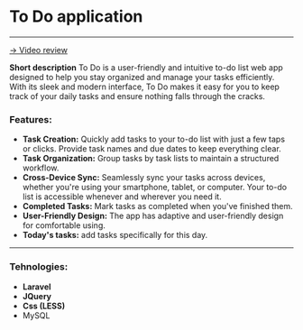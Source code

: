 # To Do application
___

[-> Video review](https://www.youtube.com/watch?v=2vaDnV7NNvE&t=10s&ab_channel=DeProg)

**Short description**
To Do is a user-friendly and intuitive to-do list web app designed to help you stay organized and manage your tasks efficiently. With its sleek and modern interface, To Do makes it easy for you to keep track of your daily tasks and ensure nothing falls through the cracks.

### Features:
+ **Task Creation:** Quickly add tasks to your to-do list with just a few taps or clicks. Provide task names and due dates to keep everything clear.
+ **Task Organization:** Group tasks by task lists to maintain a structured workflow. 
+ **Cross-Device Sync:** Seamlessly sync your tasks across devices, whether you're using your smartphone, tablet, or computer. Your to-do list is accessible whenever and wherever you need it.
+ **Completed Tasks:** Mark tasks as completed when you've finished them.
+ **User-Friendly Design:** The app has adaptive and user-friendly design for comfortable using.
+ **Today's tasks:** add tasks specifically for this day.

___

### Tehnologies:
+ **Laravel**
+ **JQuery**
+ **Css (LESS)**
+ MySQL

